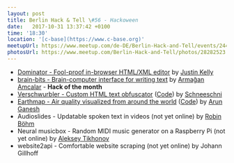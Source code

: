 ```yaml
---
layout: post
title: Berlin Hack & Tell \#56 - Hackoween
date:   2017-10-31 13:37:42 +0100
time: '18:30'
location: '[c-base](https://www.c-base.org)'
meetupUrl: https://www.meetup.com/de-DE/Berlin-Hack-and-Tell/events/244520436
photosUrl: https://www.meetup.com/Berlin-Hack-and-Tell/photos/28282523
---
```


* [Dominator - Fool-proof in-browser HTML/XML editor](https://github.com/justinkelly69/dominator) by [Justin Kelly](https://github.com/justinkelly69)
* [brain-bits - Brain-computer interface for writing text](https://github.com/dashersw/brain-bits) by [Armağan Amcalar](https://github.com/dashersw) - **Hack of the month**
* [Verschwurbler - Custom HTML text obfuscator](https://schneeschni.github.io/verschwurbler) ([Code](https://github.com/Schneeschni/verschwurbler)) by [Schneeschni](https://github.com/Schneeschni)
* [Earthmap - Air quality visualized from around the world](https://ocsidlab.github.io/earthmap) ([Code](https://github.com/ocsidlab/earthmap)) by [Arun Ganesh](https://github.com/planemad)
* Audioslides - Updatable spoken text in videos (not yet online) by [Robin Böhm](https://twitter.com/robinboehm)
* Neural musicbox - Random MIDI music generator on a Raspberry Pi (not yet online) by [Aleksey Tikhonov](altsoph.com)
* website2api - Comfortable website scraping (not yet online) by Johann Gillhoff
